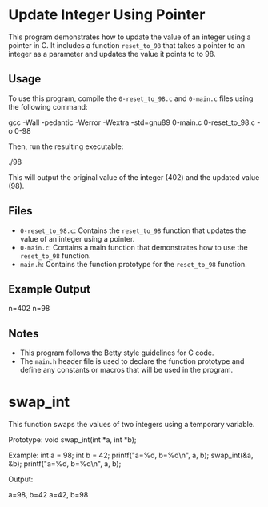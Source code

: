 # Update Integer Using Pointer

This program demonstrates how to update the value of an integer using a pointer in C. It includes a function `reset_to_98` that takes a pointer to an integer as a parameter and updates the value it points to to 98.

## Usage

To use this program, compile the `0-reset_to_98.c` and `0-main.c` files using the following command:

gcc -Wall -pedantic -Werror -Wextra -std=gnu89 0-main.c 0-reset_to_98.c -o 0-98


Then, run the resulting executable:

./98


This will output the original value of the integer (402) and the updated value (98).

## Files

- `0-reset_to_98.c`: Contains the `reset_to_98` function that updates the value of an integer using a pointer.
- `0-main.c`: Contains a main function that demonstrates how to use the `reset_to_98` function.
- `main.h`: Contains the function prototype for the `reset_to_98` function.

## Example Output

n=402
n=98


## Notes

- This program follows the Betty style guidelines for C code.
- The `main.h` header file is used to declare the function prototype and define any constants or macros that will be used in the program.


# swap_int

This function swaps the values of two integers using a temporary variable.

Prototype:
void swap_int(int *a, int *b);

Example:
int a = 98;
int b = 42;
printf("a=%d, b=%d\n", a, b);
swap_int(&a, &b);
printf("a=%d, b=%d\n", a, b);

Output:

a=98, b=42
a=42, b=98

